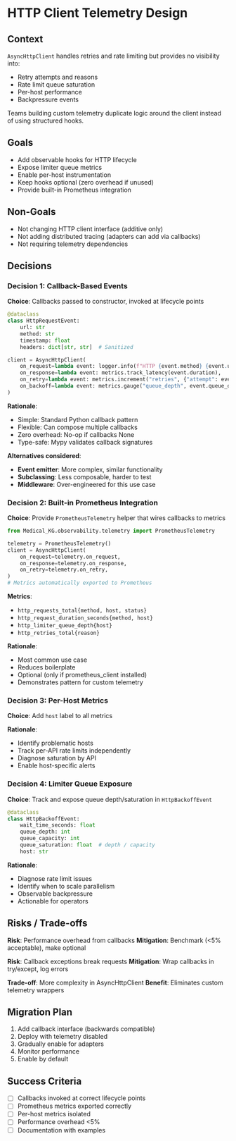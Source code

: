 # HTTP Client Telemetry Design

## Context

`AsyncHttpClient` handles retries and rate limiting but provides no visibility into:

- Retry attempts and reasons
- Rate limit queue saturation
- Per-host performance
- Backpressure events

Teams building custom telemetry duplicate logic around the client instead of using structured hooks.

## Goals

- Add observable hooks for HTTP lifecycle
- Expose limiter queue metrics
- Enable per-host instrumentation
- Keep hooks optional (zero overhead if unused)
- Provide built-in Prometheus integration

## Non-Goals

- Not changing HTTP client interface (additive only)
- Not adding distributed tracing (adapters can add via callbacks)
- Not requiring telemetry dependencies

## Decisions

### Decision 1: Callback-Based Events

**Choice**: Callbacks passed to constructor, invoked at lifecycle points

```python
@dataclass
class HttpRequestEvent:
    url: str
    method: str
    timestamp: float
    headers: dict[str, str]  # Sanitized

client = AsyncHttpClient(
    on_request=lambda event: logger.info(f"HTTP {event.method} {event.url}"),
    on_response=lambda event: metrics.track_latency(event.duration),
    on_retry=lambda event: metrics.increment("retries", {"attempt": event.attempt}),
    on_backoff=lambda event: metrics.gauge("queue_depth", event.queue_depth),
)
```

**Rationale**:

- Simple: Standard Python callback pattern
- Flexible: Can compose multiple callbacks
- Zero overhead: No-op if callbacks None
- Type-safe: Mypy validates callback signatures

**Alternatives considered**:

- **Event emitter**: More complex, similar functionality
- **Subclassing**: Less composable, harder to test
- **Middleware**: Over-engineered for this use case

### Decision 2: Built-in Prometheus Integration

**Choice**: Provide `PrometheusTelemetry` helper that wires callbacks to metrics

```python
from Medical_KG.observability.telemetry import PrometheusTelemetry

telemetry = PrometheusTelemetry()
client = AsyncHttpClient(
    on_request=telemetry.on_request,
    on_response=telemetry.on_response,
    on_retry=telemetry.on_retry,
)
# Metrics automatically exported to Prometheus
```

**Metrics**:

- `http_requests_total{method, host, status}`
- `http_request_duration_seconds{method, host}`
- `http_limiter_queue_depth{host}`
- `http_retries_total{reason}`

**Rationale**:

- Most common use case
- Reduces boilerplate
- Optional (only if prometheus_client installed)
- Demonstrates pattern for custom telemetry

### Decision 3: Per-Host Metrics

**Choice**: Add `host` label to all metrics

**Rationale**:

- Identify problematic hosts
- Track per-API rate limits independently
- Diagnose saturation by API
- Enable host-specific alerts

### Decision 4: Limiter Queue Exposure

**Choice**: Track and expose queue depth/saturation in `HttpBackoffEvent`

```python
@dataclass
class HttpBackoffEvent:
    wait_time_seconds: float
    queue_depth: int
    queue_capacity: int
    queue_saturation: float  # depth / capacity
    host: str
```

**Rationale**:

- Diagnose rate limit issues
- Identify when to scale parallelism
- Observable backpressure
- Actionable for operators

## Risks / Trade-offs

**Risk**: Performance overhead from callbacks
**Mitigation**: Benchmark (<5% acceptable), make optional

**Risk**: Callback exceptions break requests
**Mitigation**: Wrap callbacks in try/except, log errors

**Trade-off**: More complexity in AsyncHttpClient
**Benefit**: Eliminates custom telemetry wrappers

## Migration Plan

1. Add callback interface (backwards compatible)
2. Deploy with telemetry disabled
3. Gradually enable for adapters
4. Monitor performance
5. Enable by default

## Success Criteria

- [ ] Callbacks invoked at correct lifecycle points
- [ ] Prometheus metrics exported correctly
- [ ] Per-host metrics isolated
- [ ] Performance overhead <5%
- [ ] Documentation with examples
